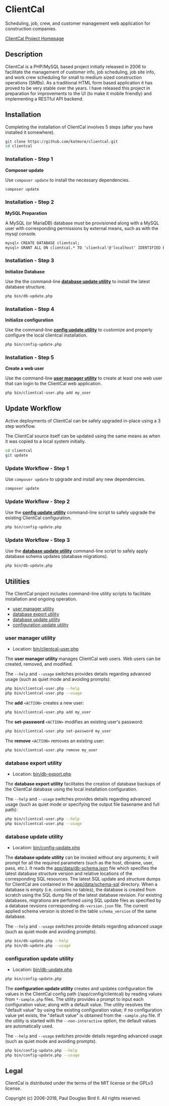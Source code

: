 # ClientCal
Scheduling, job, crew, and customer management web application for construction companies.

[ClientCal Project Homepage](https://github.com/katmore/clientcal)

## Description
ClientCal is a PHP/MySQL based project initially released in 2006 to facilitate the management of customer info, job scheduling, job site info, and work crew scheduling for small to medium sized construction operations (SMBs). As a traditional HTML form based application it has proved to be very stable over the years. I have released this project in preparation for improvements to the UI (to make it mobile friendly) and implementing a RESTful API backend.

## Installation
Completing the installation of ClientCal involves 5 steps (after you have installed it somewhere).

```sh
git clone https://github.com/katmore/clientcal.git 
cd clientcal
```

### Installation - Step 1
**Composer update**

Use `composer update` to install the necessary dependencies.
```sh
composer update
```

### Installation - Step 2
**MySQL Preparation**

A MySQL (or MariaDB) database must be provisioned along with a MySQL user with corresponding permissions by external means, such as with the mysql console.

```txt
mysql> CREATE DATABASE clientcal;
mysql> GRANT ALL ON clientcal.* TO 'clientcal'@'localhost' IDENTIFIED BY ...
```

### Installation - Step 3
**Initialize Database**

Use the the command-line [**database update utility**](#database-update-utility) to install the latest database structure.

```sh
php bin/db-update.php
```

### Installation - Step 4
**Initialize configuration**

Use the command-line [**config update utility**](#configuration-update-utility) to customize and properly configure the local clientcal installation.

```sh
php bin/config-update.php
```

### Installation - Step 5
**Create a web user**

Use the command-line [**user manager utility**](#user-manager-utility) to create at least one web user that can login to the ClientCal web application.

```sh
php bin/clientcal-user.php add my_user
```

## Update Workflow
Active deployments of ClientCal can be safely upgraded in-place using a 3 step workflow.

The ClientCal source itself can be updated using the same means as when it was copied to a local system initially.

```sh
cd clientcal
git update
```

### Update Workflow - Step 1
Use `composer update` to upgrade and install any new dependencies.
```sh
composer update
```

### Update Workflow - Step 2
Use the [**config update utility**](#configuration-update-utility) command-line script to safely upgrade the existing ClientCal configuration.

```sh
php bin/config-update.php
```

### Update Workflow - Step 3
Use the [**database update utility**](#database-update-utility) command-line script to safely apply database schema updates (database migrations).

```sh
php bin/db-update.php
```

## Utilities
The ClientCal project includes command-line utility scripts to facilitate installation and ongoing operation.
 * [user manager utility](#user-manager-utility)
 * [database export utility](#database-export-utility)
 * [database update utility](database-update-utility)
 * [configuration update utility](#configuration-update-utility)

### user manager utility
 * Location: [bin/clientcal-user.php](bin/clientcal-user.php)

The **user manager utility** manages ClientCal web users. Web users can be created, removed, and modified.

The `--help` and `--usage` switches provides details regarding advanced usage (such as quiet mode and avoiding prompts):
```sh
php bin/clientcal-user.php --help
php bin/clientcal-user.php --usage
```

The **add** `<ACTION>` creates a new user:
```sh
php bin/clientcal-user.php add my_user
```

The **set-password** `<ACTION>` modifies an existing user's password:
```sh
php bin/clientcal-user.php set-password my_user
```

The **remove** `<ACTION>` removes an existing user:
```sh
php bin/clientcal-user.php remove my_user
```

### database export utility
 * Location: [bin/db-export.php](bin/db-export.php)
 
The **database export utility** facilitates the creation of database backups of the ClientCal database using the local installation configuration.

The `--help` and `--usage` switches provides details regarding advanced usage (such as quiet mode or specifying the output file basename and full path):
```sh
php bin/clientcal-user.php --help
php bin/clientcal-user.php --usage
```

### database update utility
 * Location: [bin/config-update.php](bin/config-update.php)

The **database update utility** can be invoked without any arguments; it will prompt for all the required parameters (such as the host, dbname, user, pass, etc.). It reads the [app/data/db-schema.json](app/data/db-schema.json) file which specifies the latest database structure version and relative locations of the corresponding SQL resources. The latest SQL update and structure dumps for ClientCal are contained in the [app/data/schema-sql](app/data/schema-sql) directory. When a database is empty (i.e. contains no tables), the database is created from scratch using the SQL dump file of the latest database revision. For existing databases, migrations are perfomed using SQL update files as specified by a database revsions corresponding `db-version.json` file. The current applied schema version is stored in the table `schema_version` of the same database.

The `--help` and `--usage` switches provide details regarding advanced usage (such as quiet mode and avoiding prompts).
```sh
php bin/db-update.php --help
php bin/db-update.php --usage
```

### configuration update utility
 * Location: [bin/db-update.php](bin/db-update.php)

```sh
php bin/config-update.php
```
The **configuration update utility** creates and updates configuration file values in the ClientCal config path (/app/config/clientcal) by reading values from `*-sample.php` files. The utility provides a prompt to input each configuration value; along with a default value. The utility resolves the "default value" by using the existing configuration value; if no configuration value yet exists, the "default value" is obtained from the `-sample.php` file. If the utility is started with the `--non-interactive` option, the default values are automatically used. 

The `--help` and `--usage` switches provide details regarding advanced usage (such as quiet mode and avoiding prompts).
```sh
php bin/config-update.php --help
php bin/config-update.php --usage
```

## Legal
ClientCal is distributed under the terms of the MIT license or the GPLv3 license.

Copyright (c) 2006-2018, Paul Douglas Bird II.
All rights reserved.
